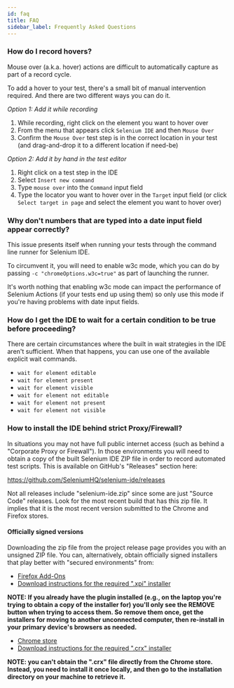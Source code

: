```yaml
---
id: faq
title: FAQ
sidebar_label: Frequently Asked Questions
---
```


### How do I record hovers?

Mouse over (a.k.a. hover) actions are difficult to automatically capture as part of a record cycle.

To add a hover to your test, there's a small bit of manual intervention required. And there are two different ways you can do it.

_Option 1: Add it while recording_

1. While recording, right click on the element you want to hover over
2. From the menu that appears click `Selenium IDE` and then `Mouse Over`
3. Confirm the `Mouse Over` test step is in the correct location in your test (and drag-and-drop it to a different location if need-be)

_Option 2: Add it by hand in the test editor_

1. Right click on a test step in the IDE
2. Select `Insert new command`
3. Type `mouse over` into the `Command` input field
4. Type the locator you want to hover over in the `Target` input field (or click `Select target in page` and select the element you want to hover over)

### Why don't numbers that are typed into a date input field appear correctly?

This issue presents itself when running your tests through the command line runner for Selenium IDE.

To circumvent it, you will need to enable w3c mode, which you can do by passing `-c "chromeOptions.w3c=true"` as part of launching the runner.

It's worth nothing that enabling w3c mode can impact the performance of Selenium Actions (if your tests end up using them) so only use this mode if you're having problems with date input fields.

### How do I get the IDE to wait for a certain condition to be true before proceeding?

There are certain circumstances where the built in wait strategies in the IDE aren't sufficient. When that happens, you can use one of the available explicit wait commands.

- `wait for element editable`
- `wait for element present`
- `wait for element visible`
- `wait for element not editable`
- `wait for element not present`
- `wait for element not visible`

### How to install the IDE behind strict Proxy/Firewall?

In situations you may not have full public internet access (such as behind a "Corporate Proxy or Firewall"). In those environments you will need to obtain a copy of the built Selenium IDE ZIP file in order to record automated test scripts. This is available on GitHub's "Releases" section here:

https://github.com/SeleniumHQ/selenium-ide/releases

Not all releases include "selenium-ide.zip" since some are just "Source Code" releases. Look for the most recent build that has this zip file. It implies that it is the most recent version submitted to the Chrome and Firefox stores.

#### Officially signed versions

Downloading the zip file from the project release page provides you with an unsigned ZIP file. You can, alternatively, obtain officially signed installers that play better with "secured environments" from:
* [Firefox Add-Ons](https://addons.mozilla.org/en-US/firefox/addon/selenium-ide/)
* [Download instructions for the required ".xpi" installer](https://superuser.com/questions/646856/how-to-save-firefox-addons-for-offline-installation)

__NOTE: If you already have the plugin installed (e.g., on the laptop you're trying to obtain a copy of the installer for) you'll only see the REMOVE button when trying to access them. So remove them once, get the installers for moving to another unconnected computer, then re-install in your primary device's browsers as needed.__

* [Chrome store](https://chrome.google.com/webstore/detail/selenium-ide/mooikfkahbdckldjjndioackbalphokd)
* [Download instructions for the required ".crx" installer](https://stackoverflow.com/questions/25480912/how-to-download-a-chrome-extension-without-installing-it)

__NOTE: you can't obtain the ".crx" file directly from the Chrome store. Instead, you need to install it once locally, and then go to the installation directory on your machine to retrieve it.__
